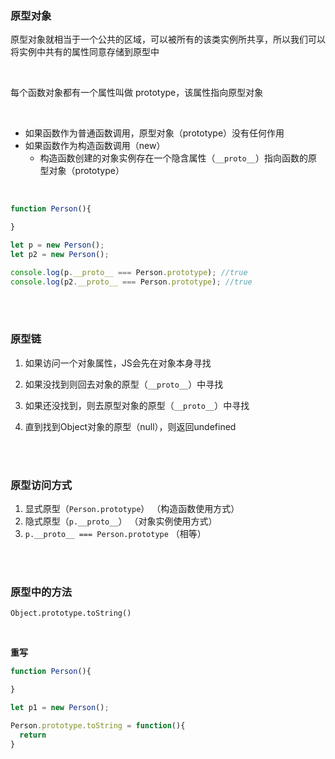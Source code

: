 ### 原型对象

原型对象就相当于一个公共的区域，可以被所有的该类实例所共享，所以我们可以将实例中共有的属性同意存储到原型中

<br>

每个函数对象都有一个属性叫做 prototype，该属性指向原型对象

<br>

- 如果函数作为普通函数调用，原型对象（prototype）没有任何作用
- 如果函数作为构造函数调用（new）
  - 构造函数创建的对象实例存在一个隐含属性（```__proto__```）指向函数的原型对象（prototype）

<br>

```javascript
function Person(){

}

let p = new Person();
let p2 = new Person();

console.log(p.__proto__ === Person.prototype); //true
console.log(p2.__proto__ === Person.prototype); //true
```


<br>

<br>

### 原型链

1. 如果访问一个对象属性，JS会先在对象本身寻找

2. 如果没找到则回去对象的原型（```__proto__```）中寻找
3. 如果还没找到，则去原型对象的原型（```__proto__```）中寻找
4. 直到找到Object对象的原型（null），则返回undefined

<br>

<br>

### 原型访问方式

1. 显式原型（```Person.prototype```） （构造函数使用方式）
2. 隐式原型（```p.__proto__```）  （对象实例使用方式）
3. ```p.__proto__ === Person.prototype``` （相等）

<br>

<br>

### 原型中的方法

```Object.prototype.toString()```

<br>

**重写**

```javascript
function Person(){

}

let p1 = new Person();

Person.prototype.toString = function(){
  return 
}
 ```